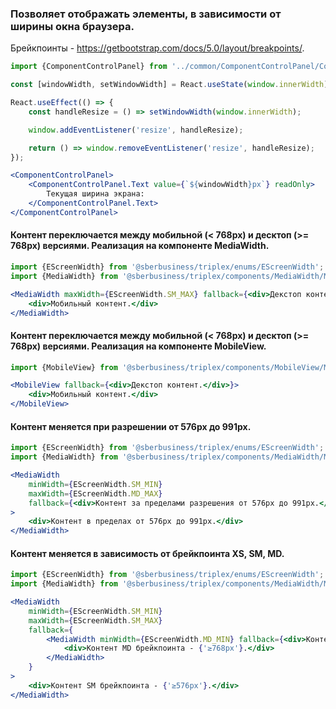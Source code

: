 ### Позволяет отображать элементы, в зависимости от ширины окна браузера.

Брейкпоинты - https://getbootstrap.com/docs/5.0/layout/breakpoints/.

```jsx
import {ComponentControlPanel} from '../common/ComponentControlPanel/ComponentControlPanel';

const [windowWidth, setWindowWidth] = React.useState(window.innerWidth);

React.useEffect(() => {
    const handleResize = () => setWindowWidth(window.innerWidth);

    window.addEventListener('resize', handleResize);

    return () => window.removeEventListener('resize', handleResize);
});

<ComponentControlPanel>
    <ComponentControlPanel.Text value={`${windowWidth}px`} readOnly>
        Текущая ширина экрана:
    </ComponentControlPanel.Text>
</ComponentControlPanel>
```

#### Контент переключается между мобильной (< 768px) и десктоп (>= 768px) версиями. Реализация на компоненте MediaWidth.
```jsx
import {EScreenWidth} from '@sberbusiness/triplex/enums/EScreenWidth';
import {MediaWidth} from '@sberbusiness/triplex/components/MediaWidth/MediaWidth';

<MediaWidth maxWidth={EScreenWidth.SM_MAX} fallback={<div>Декстоп контент.</div>}>
    <div>Мобильный контент.</div>
</MediaWidth>
```

#### Контент переключается между мобильной (< 768px) и десктоп (>= 768px) версиями. Реализация на компоненте MobileView.
```jsx
import {MobileView} from '@sberbusiness/triplex/components/MobileView/MobileView';

<MobileView fallback={<div>Декстоп контент.</div>}>
    <div>Мобильный контент.</div>
</MobileView>
```

#### Контент меняется при разрешении от 576px до 991px.
```jsx
import {EScreenWidth} from '@sberbusiness/triplex/enums/EScreenWidth';
import {MediaWidth} from '@sberbusiness/triplex/components/MediaWidth/MediaWidth';

<MediaWidth
    minWidth={EScreenWidth.SM_MIN}
    maxWidth={EScreenWidth.MD_MAX}
    fallback={<div>Контент за пределами разрешения от 576px до 991px.</div>}
>
    <div>Контент в пределах от 576px до 991px.</div>
</MediaWidth>
```

#### Контент меняется в зависимость от брейкпоинта XS, SM, MD.
```jsx
import {EScreenWidth} from '@sberbusiness/triplex/enums/EScreenWidth';
import {MediaWidth} from '@sberbusiness/triplex/components/MediaWidth/MediaWidth';

<MediaWidth
    minWidth={EScreenWidth.SM_MIN}
    maxWidth={EScreenWidth.SM_MAX}
    fallback={
        <MediaWidth minWidth={EScreenWidth.MD_MIN} fallback={<div>Контент XS брейкпоинта - {'<576px'}.</div>}>
            <div>Контент MD брейкпоинта - {'≥768px'}.</div>
        </MediaWidth>
    }
>
    <div>Контент SM брейкпоинта - {'≥576px'}.</div>
</MediaWidth>
```
